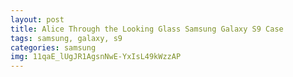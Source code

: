 ```yaml
---
layout: post
title: Alice Through the Looking Glass Samsung Galaxy S9 Case
tags: samsung, galaxy, s9
categories: samsung
img: 11qaE_lUgJR1AgsnNwE-YxIsL49kWzzAP
---
```

